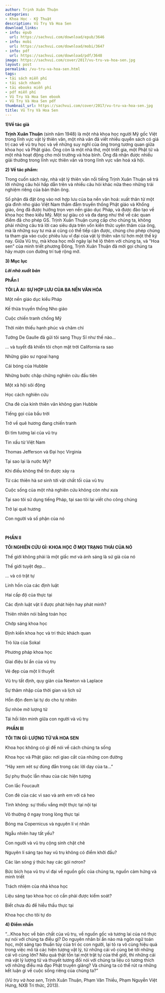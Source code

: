 ```yaml
---
author: Trịnh Xuân Thuận
categories:
- Khoa Học - Kỹ Thuật
description: Vũ Trụ Và Hoa Sen
download_links:
- info: epub
  url: https://sachvui.com/download/epub/3646
- info: mobi
  url: https://sachvui.com/download/mobi/3647
- info: pdf
  url: https://sachvui.com/download/pdf/3648
image: https://sachvui.com/cover/2017/vu-tru-va-hoa-sen.jpg
layout: post
permalink: /vu-tru-va-hoa-sen.html
tags:
- tải sách miễn phí
- tải sách nhanh
- tải ebooks miễn phí
- pdf miễn phí
- Vũ Trụ Và Hoa Sen ebook
- Vũ Trụ Và Hoa Sen pdf
thumbnail_url: https://sachvui.com/cover/2017/vu-tru-va-hoa-sen.jpg
title: Vũ Trụ Và Hoa Sen
---
```


 <div class="item-desc text-justify"> <p><strong>1)Về tác giả</strong></p><p><strong>Trịnh Xuân Thuận</strong> (sinh năm 1948) là một nhà khoa học người Mỹ gốc Việt trong lĩnh vực vật lý thiên văn, một nhà văn đã viết nhiều quyển sách có giá trị cao về vũ trụ học và về những suy nghĩ của ông trong tương quan giữa khoa học và Phật giáo. Ông còn là một nhà thơ, một triết gia, một Phật tử và một nhà hoạt động cho môi trường và hòa bình. Ông đã nhận được nhiều giải thưởng trong lĩnh vực thiên văn và trong lĩnh vực văn hoá xã hội.</p><p><strong>2) Về tác phẩm:</strong></p><p>Trong cuốn sách này, nhà vật lý thiên văn nổi tiếng Trịnh Xuân Thuận sẽ trả lời những câu hỏi hấp dẫn trên và nhiều câu hỏi khác nữa theo những trải nghiệm riêng của bản thân ông.</p><p>Số phận đã đặt ông vào nơi hợp lưu của ba nền văn hoá: xuất thân từ một gia đình nho giáo Việt Nam thấm đẫm truyền thống Phật giáo và Khổng giáo, ông đã được hưởng trọn vẹn nền giáo dục Pháp, và được đào tạo về khoa học theo kiểu Mỹ. Một sự giàu có và đa dạng như thế về các quan điểm đã cho phép GS. Trịnh Xuân Thuận cung cấp cho chúng ta, không phải những câu trả lời cao siêu dựa trên vốn kiến thức uyên thâm của ông, mà là những suy tư mà ai cũng có thể tiếp cận được, chúng cho phép chúng ta tham gia vào cuộc phiêu lưu vĩ đại của vật lý thiên văn từ hơn một thế kỷ nay. Giữa Vũ trụ, mà khoa học mỗi ngày lại hé lộ thêm với chúng ta, và "Hoa sen" của minh triết phương Đông, Trịnh Xuân Thuận đã mời gọi chúng ta hãy mượn con đường trí tuệ rộng mở.</p><p><strong>3) Mục lục</strong></p><p><strong><em>Lời nhà xuất bản</em></strong></p><p><strong>PhẦn I</strong></p><p><strong>TÔI LÀ AI: SỰ HỢP LƯU CỦA BA NỀN VĂN HÓA</strong></p><p>Một nền giáo dục kiểu Pháp</p><p>Kế thừa truyền thống Nho giáo</p><p>Cuộc chiến tranh chống Mỹ</p><p>Thời niên thiếu hạnh phúc và chăm chỉ</p><p>Tướng De Gaulle đã gửi tôi sang Thụy Sĩ như thế nào...</p><p>... và tuyết đã khiến tôi chọn mặt trời California ra sao</p><p>Những giáo sư ngoại hạng</p><p>Cái bóng của Hubble</p><p>Những bước chập chững nghiên cứu đầu tiên</p><p>Một xã hội sôi động</p><p>Học cách nghiên cứu</p><p>Cha đẻ của kính thiên văn không gian Hubble</p><p>Tiếng gọi của bầu trời</p><p>Trở về quê hương đang chiến tranh</p><p>Đi tìm tương lai của vũ trụ</p><p>Tin xấu từ Việt Nam</p><p>Thomas Jefferson và Đại học Virginia</p><p>Tại sao lại là nước Mỹ?</p><p>Khi điều không thể tin được xảy ra</p><p>Từ các thiên hà sơ sinh tới vật chất tối của vũ trụ</p><p>Cuộc sống của một nhà nghiên cứu không còn như xưa</p><p>Tại sao tôi sử dụng tiếng Pháp, tại sao tôi lại viết cho công chúng</p><p>Trở lại quê hương</p><p>Con người và số phận của nó</p><p> </p><p><strong>PHẦN II</strong></p><p><strong>TÔI NGHIÊN CỨU GÌ: KHOA HỌC Ở MỌI TRẠNG THÁI CỦA NÓ</strong></p><p>Thế giới không phải là một giấc mơ và ánh sáng là sứ giả của nó</p><p>Thế giới tuyệt đẹp...</p><p>... và có trật tự</p><p>Linh hồn của các định luật</p><p>Hai cấp độ của thực tại</p><p>Các định luật vật lí được phát hiện hay phát minh?</p><p>Thiên nhiên nói bằng toán học</p><p>Chớp sáng khoa học</p><p>Định kiến khoa học và tri thức khách quan</p><p>Trò lừa của Sokal</p><p>Phương pháp khoa học</p><p>Giai điệu bí ẩn của vũ trụ</p><p>Vẻ đẹp của một lí thuyết</p><p>Vũ trụ tất định, quy giản của Newton và Laplace</p><p>Sự thâm nhập của thời gian và lịch sử</p><p>Hỗn độn đem lại tự do cho tự nhiên</p><p>Sự nhòe mờ lượng tử</p><p>Tái hồi liên minh giữa con người và vũ trụ</p><p> <strong>PHẦN III</strong></p><p><strong>TÔI TIN GÌ: LƯỢNG TỬ VÀ HOA SEN</strong></p><p>Khoa học không có gì để nói về cách chúng ta sống</p><p>Khoa học và Phật giáo: nơi giao cắt của những con đường</p><p>“Hãy xem xét sự đúng đắn trong các lời dạy của ta...”</p><p>Sự phụ thuộc lẫn nhau của các hiện tượng</p><p>Con lắc Foucault</p><p>Con đẻ của các vì sao và anh em với cá heo</p><p>Tính không: sự thiếu vắng một thực tại nội tại</p><p>Vô thường ở ngay trong lòng thực tại</p><p>Bóng ma Copernicus và nguyên lí vị nhân</p><p>Ngẫu nhiên hay tất yếu?</p><p>Con người và vũ trụ cộng sinh chặt chẽ</p><p>Nguyên lí sáng tạo hay vũ trụ không có điểm khởi đầu?</p><p>Các làn sóng ý thức hay các gói nơron?</p><p>Bức bích họa vũ trụ vĩ đại về nguồn gốc của chúng ta, nguồn cảm hứng và minh triết</p><p>Trách nhiệm của nhà khoa học</p><p>Liệu sáng tạo khoa học có cần phải được kiểm soát?</p><p>Biết chưa đủ để hiểu thấu thực tại</p><p>Khoa học cho tôi tự do</p><p><strong>4) Điểm nhấn</strong></p><p>“...Khoa học về bản chất của vũ trụ, về nguồn gốc và tương lai của nó thực sự nói với chúng ta điều gì? Do nguyên nhân bí ẩn nào mà ngôn ngữ toán học, một sáng tạo thuần túy của trí óc con người, lại tỏ ra vô cùng hiệu quả trong việc mô tả các hiện tượng vật lý, từ những cái vô cùng bé tới những cái vô cùng lớn? Nếu quả thật tồn tại một trật tự của thế giới, thì những cái mà vật lý lượng tử và thuyết tương đối nói với chúng ta liệu có tương thích với những điều mà đạo Phật truyền giảng? Và chúng ta có thể rút ra những kết luận gì về cuộc sống riêng của chúng ta?”</p><p>(<em>Vũ trụ và hoa sen</em>, Trịnh Xuân Thuận, Phạm Văn Thiều, Phạm Nguyễn Việt Hưng, NXB Tri thức, 2013).</p> </div>